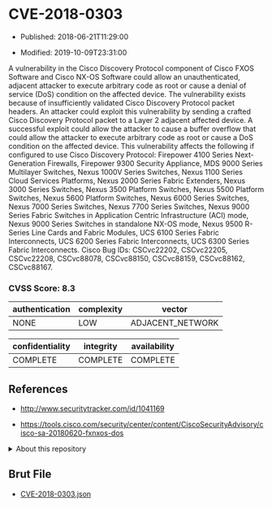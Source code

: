 # CVE-2018-0303

- Published: 2018-06-21T11:29:00

- Modified: 2019-10-09T23:31:00

A vulnerability in the Cisco Discovery Protocol component of Cisco FXOS Software and Cisco NX-OS Software could allow an unauthenticated, adjacent attacker to execute arbitrary code as root or cause a denial of service (DoS) condition on the affected device. The vulnerability exists because of insufficiently validated Cisco Discovery Protocol packet headers. An attacker could exploit this vulnerability by sending a crafted Cisco Discovery Protocol packet to a Layer 2 adjacent affected device. A successful exploit could allow the attacker to cause a buffer overflow that could allow the attacker to execute arbitrary code as root or cause a DoS condition on the affected device. This vulnerability affects the following if configured to use Cisco Discovery Protocol: Firepower 4100 Series Next-Generation Firewalls, Firepower 9300 Security Appliance, MDS 9000 Series Multilayer Switches, Nexus 1000V Series Switches, Nexus 1100 Series Cloud Services Platforms, Nexus 2000 Series Fabric Extenders, Nexus 3000 Series Switches, Nexus 3500 Platform Switches, Nexus 5500 Platform Switches, Nexus 5600 Platform Switches, Nexus 6000 Series Switches, Nexus 7000 Series Switches, Nexus 7700 Series Switches, Nexus 9000 Series Fabric Switches in Application Centric Infrastructure (ACI) mode, Nexus 9000 Series Switches in standalone NX-OS mode, Nexus 9500 R-Series Line Cards and Fabric Modules, UCS 6100 Series Fabric Interconnects, UCS 6200 Series Fabric Interconnects, UCS 6300 Series Fabric Interconnects. Cisco Bug IDs: CSCvc22202, CSCvc22205, CSCvc22208, CSCvc88078, CSCvc88150, CSCvc88159, CSCvc88162, CSCvc88167.

### CVSS Score: **8.3**

| authentication | complexity | vector |
| --- | --- | --- |
| NONE | LOW | ADJACENT_NETWORK |

| confidentiality | integrity | availability |
| --- | --- | --- |
| COMPLETE | COMPLETE | COMPLETE |

## References

* http://www.securitytracker.com/id/1041169

* https://tools.cisco.com/security/center/content/CiscoSecurityAdvisory/cisco-sa-20180620-fxnxos-dos

<details>
<summary>About this repository</summary> 

  This repository is part of the project [Live Hack CVE](https://github.com/Live-Hack-CVE). Main website can be found [www.live-hack.org](https://www.live-hack.org) 
  
  Made by [Sn0wAlice](https://github.com/Sn0wAlice) for the people that care about security and need to have a feed of the latest CVEs. Hope you enjoy it, don't forget to star the repo and follow me on [Twitter](https://twitter.com/Sn0wAlice) and [Github](https://github.com/Sn0wAlice). And that is my [personnal website](https://www.alice-snow.me/)

  - [Home Page](https://github.com/Live-Hack-CVE)
  - [Framework](https://github.com/Live-Hack-CVE/cve-framework)
  - [CVE database](https://github.com/Live-Hack-CVE/full_database)
  - [Changelog](https://github.com/Live-Hack-CVE/Changelog)
</details>

## Brut File

* [CVE-2018-0303.json](https://raw.githubusercontent.com/Live-Hack-CVE/full_database/main/cves/2018/CVE-2018-0303.json)

